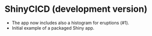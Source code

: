 # ShinyCICD (development version)

* The app now includes also a histogram for eruptions (#1). 
* Initial example of a packaged Shiny app.
